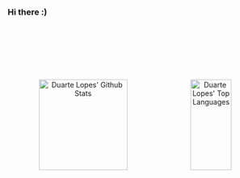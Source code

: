 ### Hi there :)

<hr style="height:30pt; visibility:hidden;" />

<hr style="height:30pt; visibility:hidden;" />

<p align = "center">
  
  <img alt="Duarte Lopes' Github Stats" height="180em" width="59%" src="https://github-readme-stats.vercel.app/api?username=duartelopes19&show_icons=true&theme=noctis_minimus&include_all_commits=true&count_private=true&line_height=20" />
  
  <img alt="Duarte Lopes' Top Languages" height="180em" width="40%" src="https://github-readme-stats.vercel.app/api/top-langs/?username=duartelopes19&langs_count=7&theme=noctis_minimus&layout=compact" />

</p>
